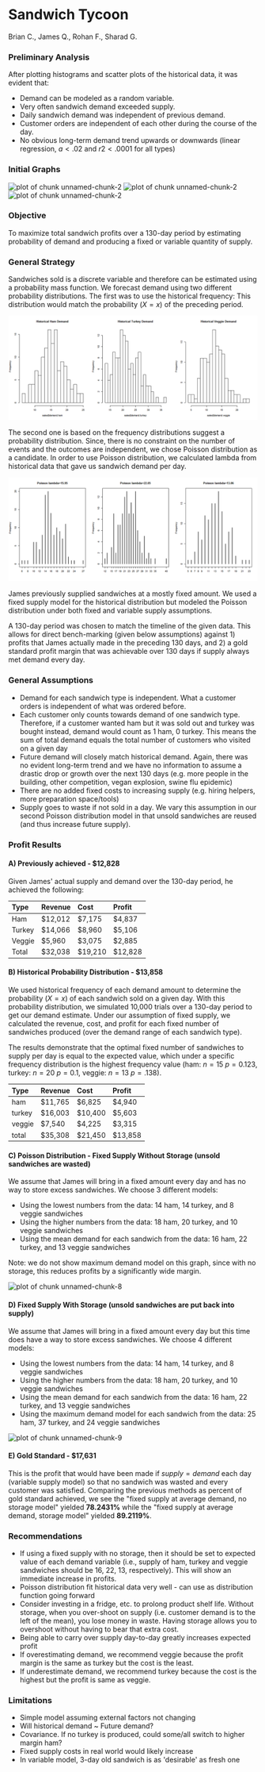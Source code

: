 # Sandwich Tycoon
Brian C., James Q., Rohan F., Sharad G.  



### Preliminary Analysis

After plotting histograms and scatter plots of the historical data, it was evident that:  

* Demand can be modeled as a random variable.
* Very often sandwich demand exceeded supply.
* Daily sandwich demand was independent of previous demand.
* Customer orders are independent of each other during the course of the day.
* No obvious long-term demand trend upwards or downwards (linear regression, $a<.02$ and $r2<.0001$ for all types)

### Initial Graphs

![plot of chunk unnamed-chunk-2](./IS606_Sandwich_files/figure-html/unnamed-chunk-21.png) ![plot of chunk unnamed-chunk-2](./IS606_Sandwich_files/figure-html/unnamed-chunk-22.png) ![plot of chunk unnamed-chunk-2](./IS606_Sandwich_files/figure-html/unnamed-chunk-23.png) 


### Objective

To maximize total sandwich profits over a 130-day period by estimating probability of demand and producing a fixed or variable quantity of supply.


### General Strategy

Sandwiches sold is a discrete variable and therefore can be estimated using a probability mass function. We forecast demand using two different probability distributions. The first was to use the historical frequency: This distribution would match the probability ($X=x$) of the preceding period. 


![plot of chunk unnamed-chunk-3](./IS606_Sandwich_files/figure-html/unnamed-chunk-3.png) 

The second one is based on the frequency distributions suggest a probability distribution. Since, there is no constraint on the number of events and the outcomes are independent, we chose Poisson distribution as a candidate. In order to use Poisson distribution, we calculated lambda from historical data that gave us sandwich demand per day.

![plot of chunk unnamed-chunk-4](./IS606_Sandwich_files/figure-html/unnamed-chunk-4.png) 

James previously supplied sandwiches at a mostly fixed amount. We used a fixed supply model for the historical distribution but modeled the Poisson distribution under both fixed and variable supply assumptions.

A 130-day period was chosen to match the timeline of the given data. This allows for direct bench-marking (given below assumptions) against 1) profits that James actually made in the preceding 130 days, and 2) a gold standard profit margin that was achievable over 130 days if supply always met demand every day.

### General Assumptions

* Demand for each sandwich type is independent. What a customer orders is independent of what was ordered before.
* Each customer only counts towards demand of one sandwich type. Therefore, if a customer wanted ham but it was sold out and turkey was bought instead, demand would count as 1 ham, 0 turkey. This means the sum of total demand equals the total number of customers who visited on a given day
* Future demand will closely match historical demand. Again, there was no evident long-term trend and we have no information to assume a drastic drop or growth over the next 130 days (e.g. more people in the building, other competition, vegan explosion, swine flu epidemic)
* There are no added fixed costs to increasing supply (e.g. hiring helpers, more preparation space/tools)
* Supply goes to waste if not sold in a day. We vary this assumption in our second Poisson distribution model in that unsold sandwiches are reused (and thus increase future supply).  

### Profit Results

#### A) Previously achieved - $12,828  

Given James' actual supply and demand over the 130-day period, he achieved the following:


|Type   |Revenue |Cost    |Profit  |
|:------|:-------|:-------|:-------|
|Ham    |$12,012 |$7,175  |$4,837  |
|Turkey |$14,066 |$8,960  |$5,106  |
|Veggie |$5,960  |$3,075  |$2,885  |
|Total  |$32,038 |$19,210 |$12,828 |

#### B) Historical Probability Distribution - $13,858  

We used historical frequency of each demand amount to determine the probability ($X=x$) of each sandwich sold on a given day. With this probability distribution, we simulated 10,000 trials over a 130-day period to get our demand estimate. Under our assumption of fixed supply, we calculated the revenue, cost, and profit for each fixed number of sandwiches produced (over the demand range of each sandwich type).  

The results demonstrate that the optimal fixed number of sandwiches to supply per day is equal to the expected value, which under a specific frequency distribution is the highest frequency value (ham: $n=15$ $p=0.123$, turkey: $n=20$ $p=0.1$, veggie: $n=13$ $p=.138$). 


|Type   |Revenue |Cost    |Profit  |
|:------|:-------|:-------|:-------|
|ham    |$11,765 |$6,825  |$4,940  |
|turkey |$16,003 |$10,400 |$5,603  |
|veggie |$7,540  |$4,225  |$3,315  |
|total  |$35,308 |$21,450 |$13,858 |




#### C) Poisson Distribution - Fixed Supply Without Storage (unsold sandwiches are wasted)

We assume that James will bring in a fixed amount every day and has no way to store excess sandwiches. We choose 3 different models:

  * Using the lowest numbers from the data: 14 ham, 14 turkey, and 8 veggie sandwiches
  * Using the higher numbers from the data: 18 ham, 20 turkey, and 10 veggie sandwiches
  * Using the mean demand for each sandwich from the data: 16 ham, 22 turkey, and 13 veggie sandwiches
  
Note: we do not show maximum demand model on this graph, since with no storage, this reduces profits by a significantly wide margin.

![plot of chunk unnamed-chunk-8](./IS606_Sandwich_files/figure-html/unnamed-chunk-8.png) 

#### D) Fixed Supply With Storage (unsold sandwiches are put back into supply)

We assume that James will bring in a fixed amount every day but this time does have a way to store excess sandwiches. We choose 4 different models:

  * Using the lowest numbers from the data: 14 ham, 14 turkey, and 8 veggie sandwiches
  * Using the higher numbers from the data: 18 ham, 20 turkey, and 10 veggie sandwiches
  * Using the mean demand for each sandwich from the data: 16 ham, 22 turkey, and 13 veggie sandwiches
  * Using the maximum demand model for each sandwich from the data: 25 ham, 37 turkey, and 24 veggie sandwiches

![plot of chunk unnamed-chunk-9](./IS606_Sandwich_files/figure-html/unnamed-chunk-9.png) 

#### E) Gold Standard - $17,631  

This is the profit that would have been made if $supply = demand$ each day (variable supply model) so that no sandwich was wasted and every customer was satisfied. Comparing the previous methods as percent of gold standard achieved, we see the "fixed supply at average demand, no storage model" yielded **78.2431%** while the "fixed supply at average demand, storage model" yielded **89.2119%**.

### Recommendations

* If using a fixed supply with no storage, then it should be set to expected value of each demand variable (i.e., supply of ham, turkey and veggie sandwiches should be 16, 22, 13, respectively). This will show an immediate increase in profits.
* Poisson distribution fit historical data very well - can use as distribution function going forward
* Consider investing in a fridge, etc. to prolong product shelf life. Without storage, when you over-shoot on supply (i.e. customer demand is to the left of the mean), you lose money in waste. Having storage allows you to overshoot without having to bear that extra cost.
* Being able to carry over supply day-to-day greatly increases expected profit
* If overestimating demand, we recommend veggie because the profit margin is the same as turkey but the cost is the least.
* If underestimate demand, we recommend turkey because the cost is the highest but the profit is same as veggie.

### Limitations

* Simple model assuming external factors not changing
* Will historical demand ~ Future demand?
* Covariance. If no turkey is produced, could some/all switch to higher margin ham?
* Fixed supply costs in real world would likely increase
* In variable model, 3-day old sandwich is as 'desirable' as fresh one
